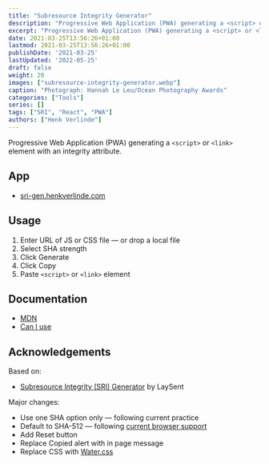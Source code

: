 ```yaml
---
title: "Subresource Integrity Generator"
description: "Progressive Web Application (PWA) generating a <script> or <link> element with an integrity attribute."
excerpt: "Progressive Web Application (PWA) generating a <script> or <link> element with an integrity attribute."
date: 2021-03-25T13:56:26+01:00
lastmod: 2021-03-25T13:56:26+01:00
publishDate: '2021-03-25'
lastUpdated: '2022-05-25'
draft: false
weight: 20
images: ["subresource-integrity-generator.webp"]
caption: "Photograph: Hannah Le Leu/Ocean Photography Awards"
categories: ["Tools"]
series: []
tags: ["SRI", "React", "PWA"]
authors: ["Henk Verlinde"]
---
```


Progressive Web Application (PWA) generating a `<script>` or `<link>` element with an integrity attribute.

## App

- [sri-gen.henkverlinde.com](https://sri-gen.henkverlinde.com/)

## Usage

1. Enter URL of JS or CSS file — or drop a local file
2. Select SHA strength
3. Click Generate
4. Click Copy
5. Paste `<script>` or `<link>` element

## Documentation

- [MDN](https://developer.mozilla.org/en-US/docs/Web/Security/Subresource_Integrity)
- [Can I use](https://caniuse.com/subresource-integrity)

## Acknowledgements

Based on:

- [Subresource Integrity (SRI) Generator](https://github.com/laysent/sri-hash-generator) by LaySent

Major changes:

- Use one SHA option only — following current practice
- Default to SHA-512 — following [current browser support](https://w3c.github.io/webappsec-subresource-integrity/#hash-functions)
- Add Reset button
- Replace Copied alert with in page message
- Replace CSS with [Water.css](https://watercss.kognise.dev/)
